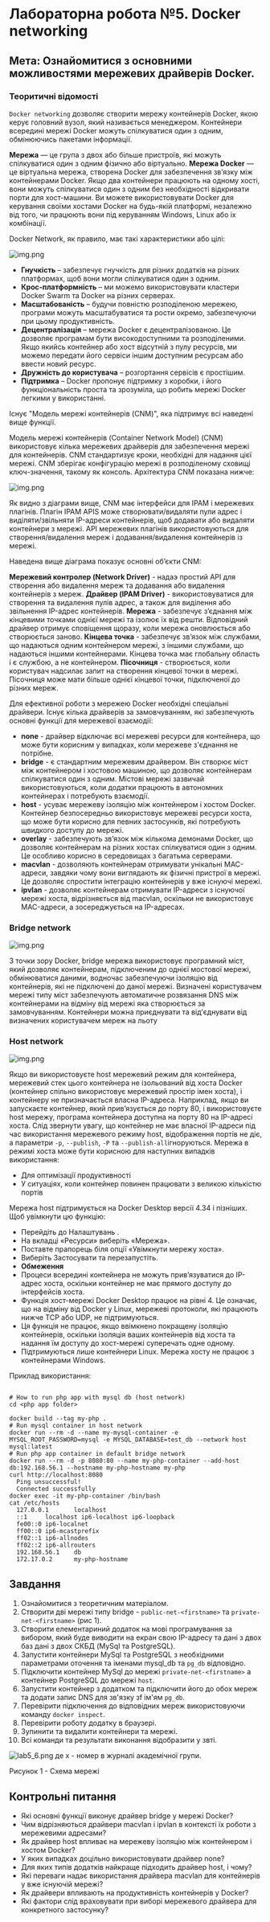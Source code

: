 # Лабораторна робота №5. Docker networking

## Мета: Ознайомитися з основними можливостями мережевих драйверів Docker.

### Теоритичні відомості

`Docker networking` дозволяє створити мережу контейнерів Docker, якою керує головний вузол, який називається менеджером.
Контейнери всередині мережі Docker можуть спілкуватися один з одним, обмінюючись пакетами інформації.

**Мережа** — це група з двох або більше пристроїв, які можуть спілкуватися один з одним фізично або віртуально.
**Мережа Docker** — це віртуальна мережа, створена Docker для забезпечення зв’язку між контейнерами Docker.
Якщо два контейнери працюють на одному хості, вони можуть спілкуватися один з одним без необхідності відкривати порти
для хост-машини.
Ви можете використовувати Docker для керування своїми хостами Docker на будь-якій платформі, незалежно від того, чи
працюють вони під керуванням Windows, Linux або іх комбінації.

Docker Network, як правило, має такі характеристики або цілі:

![img.png](./assets/lab_5_1.png)

- **Гнучкість** – забезпечує гнучкість для різних додатків на різних платформах, щоб вони могли спілкуватися один з
  одним.
- **Крос-платформність** – ми можемо використовувати кластери Docker Swarm та Docker на різних серверах.
- **Масштабованість** – будучи повністю розподіленою мережею, програми можуть масштабуватися та рости окремо,
  забезпечуючи при цьому продуктивність.
- **Децентралізація** – мережа Docker є децентралізованою. Це дозволяє програмам бути високодоступними та розподіленими.
  Якщо якийсь контейнер або хост відсутній з пулу
  ресурсів, ми можемо передати його сервіси іншим доступним ресурсам або ввести новий ресурс.
- **Дружність до користувача** – розгортання сервісів є простішим.
- **Підтримка** – Docker пропонує підтримку з коробки, і його функціональність проста та зрозуміла, що робить мережі
  Docker легкими у використанні.

Існує "Модель мережі контейнерів (CNM)", яка підтримує всі наведені вище функції.

Модель мережі контейнерів (Container Network Model) (CNM) використовує кілька мережевих драйверів для забезпечення
мережі для контейнерів.
CNM стандартизує кроки, необхідні для надання цієї мережі. CNM зберігає конфігурацію мережі в розподіленому сховищі
ключ-значення, такому як консоль.
Архітектура CNM показана нижче:

![img.png](./assets/lab5_2.png)

Як видно з діаграми вище, CNM має інтерфейси для IPAM і мережевих плагінів. Плагін IPAM APIS може створювати/видаляти
пули адрес і виділяти/звільняти IP-адреси контейнерів, щоб додавати або видаляти контейнери з мережі.
API мережевих плагінів використовуються для створення/видалення мереж і додавання/видалення контейнерів із мережі.

Наведена вище діаграма показує основні об’єкти CNM:

**Мережевий контролер (Network Driver)** - надаэ простий API для створення або видалення мереж та додавання або
видалення контейнерів з мереж.
**Драйвер (IPAM Driver)** - використовуватися для створення та видалення пулів адрес, а також для виділення або
звільнення IP-адрес контейнерів.
**Мережа** - забезпечує з’єднання між кінцевими точками однієї мережі та ізолює їх від решти. Відповідний драйвер
отримує сповіщення щоразу, коли мережа оновлюється або створюється заново.
**Кінцева точка** - забезпечує зв’язок між службами, що надаються одним контейнером мережі, з іншими службами, що
надаються іншими контейнерами. Кінцева точка має глобальну область і є службою, а не контейнером.
**Пісочниця** - створюється, коли користувач надсилає запит на створення кінцевої точки в мережі. Пісочниця може мати
більше однієї кінцевої точки, підключеної до різних мереж.

Для ефективної роботи з мережею Docker необхідні спеціальні драйвери. Існує кілька драйверів за замовчуванням, які
забезпечують основні функції для мережевої взаємодії:

- **none** - драйвер відключає всі мережеві ресурси для контейнера, що може бути корисним у випадках, коли мережеве
  з'єднання не потрібне.
- **bridge** - є стандартним мережевим драйвером. Він створює міст між контейнером і хостовою машиною, що дозволяє
  контейнерам спілкуватися один з одним. Містові мережі зазвичай використовуються, коли додатки працюють в автономних
  контейнерах і потребують взаємодії.
- **host** - усуває мережеву ізоляцію між контейнером і хостом Docker. Контейнер безпосередньо використовує мережеві
  ресурси хоста, що може бути корисно для певних застосунків, які потребують швидкого доступу до мережі.
- **overlay** - забезпечують зв’язок між кількома демонами Docker, що дозволяє контейнерам на різних хостах спілкуватися
  один з одним. Це особливо корисно в середовищах з багатьма серверами.
- **macvlan** - дозволяють контейнерам отримувати унікальні MAC-адреси, завдяки чому вони виглядають як фізичні пристрої
  в мережі. Це дозволяє спростити інтеграцію контейнерів у вже існуючі мережі.
- **ipvlan** - дозволяє контейнерам отримувати IP-адреси з існуючої мережі хоста, відрізняється від macvlan, оскільки не
  використовує MAC-адреси, а зосереджується на IP-адресах.

### Bridge network

![img.png](./assets/lab5_3.png)

З точки зору Docker, bridge мережа використовує програмний міст, який дозволяє контейнерам,
підключеним до однієї мостової мережі, обмінюватися даними, водночас забезпечуючи ізоляцію від контейнерів, які не
підключені до даної мережі.
Визначені користувачем мережі типу міст забезпечують автоматичне розвязання DNS між контейнерами на відміну від мережі
яка створюється за замовчуванням.
Контейнери можна приєднувати та від'єднувати від визначених користувачем мереж на льоту

### Host network

![img.png](./assets/lab5_4.png)

Якщо ви використовуєте host мережевий режим для контейнера, мережевий стек цього контейнера не ізольований від хоста
Docker
(контейнер спільно використовує мережевий простір імен хоста), і контейнеру не призначається власна IP-адреса.
Наприклад, якщо ви запускаєте контейнер, який прив’язується до порту 80, і використовуєте host мережу, програма
контейнера доступна на порту 80 на IP-адресі хоста.
Слід звернути увагу, що контейнер не має власної IP-адреси під час використання мережевого режиму host, відображення
портів не діє, а параметри `-p`, `--publish`, `-P` та `--publish-all`ігноруються.
Мережа в режимі хоста може бути корисною для наступних випадків використання:

- Для оптимізації продуктивності
- У ситуаціях, коли контейнер повинен працювати з великою кількістю портів

Мережа host підтримується на Docker Desktop версії 4.34 і пізніших. Щоб увімкнути цю функцію:

- Перейдіть до Налаштувань .
- На вкладці «Ресурси» виберіть «Мережа».
- Поставте прапорець біля опції «Увімкнути мережу хоста».
- Виберіть Застосувати та перезапустіть.
- 
  **Обмеження**
- Процеси всередині контейнера не можуть прив’язуватися до IP-адрес хоста, оскільки контейнер не має прямого доступу до інтерфейсів хоста.
- Функція хост-мережі Docker Desktop працює на рівні 4. Це означає, що на відміну від Docker у Linux, мережеві протоколи, які працюють нижче TCP або UDP, не підтримуються.
- Ця функція не працює, якщо ввімкнено покращену ізоляцію контейнерів, оскільки ізоляція ваших контейнерів від хоста та надання їм доступу до хост-мережі суперечать одне одному.
- Підтримуються лише контейнери Linux. Мережа хосту не працює з контейнерами Windows.

Приклад використання:

```shell

# How to run php app with mysql db (host network) 
сd <php app folder>

docker build --tag my-php .
# Run mysql container in host network
docker run --rm -d --name my-mysql-container -e MYSQL_ROOT_PASSWORD=mysql -e MYSQL_DATABASE=test_db --network host mysql:latest
# Run php app container in default bridge network
docker run --rm -d -p 8080:80 --name my-php-container --add-host db:192.168.56.1 --hostname my-php-hostname my-php
curl http://localhost:8080
  Ping unsuccessful!
  Connected successfully
docker exec -it my-php-container /bin/bash
cat /etc/hosts
  127.0.0.1       localhost
  ::1     localhost ip6-localhost ip6-loopback
  fe00::0 ip6-localnet
  ff00::0 ip6-mcastprefix
  ff02::1 ip6-allnodes
  ff02::2 ip6-allrouters
  192.168.56.1    db
  172.17.0.2      my-php-hostname
```

## Завдання

1. Ознайомитися з теоретичним матеріалом.
2. Створити дві мережі типу bridge - `public-net-<firstname>` та `private-net-<firstname>` (рис 1).
3. Створити елементариний додаток на мові програмування за вибором, який буде виводити на екран свою IP-адресу та дані з
   двох баз дані з двох СКБД (MySql та PostgreSQL).
4. Запустити контейнери MySql та PostgreSQL з необхідними параметрами оточення та іменами mysql_db та `pg_db`
   відповідно.
5. Підключити контейнер MySql до мережі `private-net-<firstname>` а контейнер PostgreSQL до мережі `host`.
6. Запустити контейнер з додатком та підключити його до обох мереж та додати запис DNS для зв'язку зf ім'ям `pg_db`.
7. Перевірити підключення до відповідних мереж використовуючи команду `docker inspect`.
8. Перевірити роботу додатку в браузері.
9. Зупинити та видалити контейнери та мережі.
10. Всі команди та результати виконання відобразити у звті.

![lab5_6.png](./assets/lab5_6.png)
де х - номер в журналі академічної групи.

Рисунок 1 - Схема мережі

## Контрольні питання

- Які основні функції виконує драйвер bridge у мережі Docker?
- Чим відрізняються драйвери macvlan і ipvlan в контексті їх роботи з мережевими адресами?
- Як драйвер host впливає на мережеву ізоляцію між контейнером і хостом Docker?
- У яких випадках доцільно використовувати драйвер none?
- Для яких типів додатків найкраще підходить драйвер host, і чому?
- Які переваги надає використання драйвера macvlan для контейнерів у вже існуючій мережі?
- Як драйвери впливають на продуктивність контейнерів у Docker?
- Які фактори слід враховувати при виборі мережевого драйвера для конкретного застосунку?



